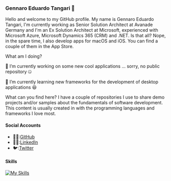### Gennaro Eduardo Tangari 👋
Hello and welcome to my GitHub profile. 
My name is Gennaro Eduardo Tangari, I'm currently working as Senior Solution Architect at Avanade Germany and I'm an Ex Solution Architect at Microsoft, experienced with Microsoft Azure, Microsoft Dynamics 365 (CRM) and .NET. Is that all? Nope, in the spare time, I also develop apps for macOS and iOS. You can find a couple of them in the App Store.

What am I doing?

🔭 I’m currently working on some new cool applications ... sorry, no public repository 🤐 

🌱 I’m currently learning new frameworks for the development of desktop applications 😆

What can you find here? I have a couple of repositories I use to share demo projects and/or samples about the fundamentals of software development.
This content is usually created in with the programming languages and frameworks I love most.

#### Social Accounts
- 🧑‍🚀:[GitHub](https://github.com/getangar/)
- 🧑‍💼:[LinkedIn](https://www.linkedin.com/in/gennaroeduardotangari/)
- 🐦:[Twitter](https://twitter.com/gennaro_tangari)

#### Skills
[![My Skills](https://skillicons.dev/icons?i=azure,c,cpp,cs,docker,dotnet,git,github,grafana,js,kubernetes,postman,powershell,prometheus,selenium,swift,vim,visualstudio,vscode)](https://skillicons.dev)

<!--
**getangar/getangar** is a ✨ _special_ ✨ repository because its `README.md` (this file) appears on your GitHub profile.

Here are some ideas to get you started:

- 🔭 I’m currently working on ...
- 🌱 I’m currently learning ...
- 👯 I’m looking to collaborate on ...
- 🤔 I’m looking for help with ...
- 💬 Ask me about ...
- 📫 How to reach me: ...
- 😄 Pronouns: ...
- ⚡ Fun fact: ...
-->
